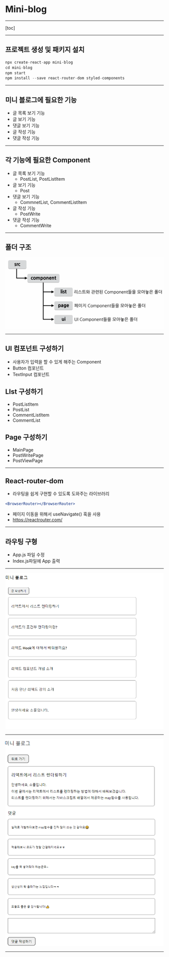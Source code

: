# Mini-blog

------

[toc]

----

## 프로젝트 생성 및 패키지 설치

```python
npx create-react-app mini-blog
cd mini-blog
npm start
npm install --save react-router-dom styled-components
```

------

## 미니 블로그에 필요한 기능

- 글 목록 보기 기능
- 글 보기 기능
- 댓글 보기 기능
- 글 작성 기능
- 댓글 작성 기능

---------

## 각 기능에 필요한 Component

- 글 목록 보기 기능
  - PostList, PostListItem
- 글 보기 기능 
  - Post
- 댓글 보기 기능
  - CommnetList, CommentListItem
- 글 작성 기능
  - PostWrite
- 댓글 작성 기능
  - CommentWrite

---------

## 폴더 구조

![image-20220714205220138](README.assets/image-20220714205220138.png)

---------

## UI 컴포넌트 구성하기

- 사용자가 입력을 할 수 있게 해주는 Component
- Button 컴포넌트 
- TextInput 컴포넌트

## LIst 구성하기

- PostListItem
- PostList
- CommentListItem
- CommentList

## Page 구성하기

- MainPage
- PostWritePage
- PostViewPage

--------

## React-router-dom

- 라우팅을 쉽게 구현할 수 있도록 도와주는 라이브러리

```jsx
<BrowserRouter></BrowserRouter>
```

- 페이지 이동을 위해서 useNavigate() 훅을 사용
- https://reactrouter.com/

-------

## 라우팅 구형

- App.js 파일 수정
- Index.js파일에 App 출력

-------------

![image-20220714221403345](README.assets/image-20220714221403345.png)

----------

![image-20220714221425553](README.assets/image-20220714221425553.png)

--------

